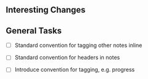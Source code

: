 


## Interesting Changes

## General Tasks

- [ ] Standard convention for tagging other notes inline
- [ ] Standard convention for headers in notes
- [ ] Introduce convention for tagging, e.g. progress

